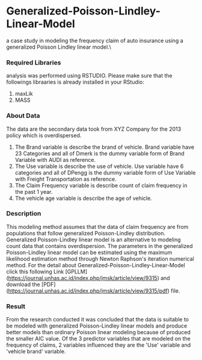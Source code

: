 # Generalized-Poisson-Lindley-Linear-Model
a case study in modeling the frequency claim of auto insurance using a generalized Poisson Lindley linear model.\

### Required Libraries
analysis was performed using RSTUDIO. Please make sure that the followings libraaries is already installed in your RStudio:
1. maxLik
2. MASS

### About Data
The data are the secondary data took from XYZ Company for the 2013 policy which is overdispersed.
1. The Brand variable is describe the brand of vehicle. Brand variable have 23 Categories and all of Dmerk is the dummy variable form of Brand Variable with AUDI as reference.
2. The Use variable is describe the use of vehicle. Use variable have 6 categories and all of DPengg is the dummy variable form of Use Variable with Freight Transportation as reference.
3. The Claim Frequency variable is describe count of claim frequency in the past 1 year.
4. The vehicle age variable is describe the age of vehicle.


### Description
This modeling method assumes that the data of claim frequency are from populations that follow generalized Poisson-Lindley distribution. Generalized Poisson-Lindley linear model is an alternative to modeling count data that contains overdispersion. The parameters in the generalized Poisson-Lindley linear model can be estimated using the maximum likelihood estimation method through Newton Raphson's iteration numerical method. For the detail about Generalized-Poisson-Lindley-Linear-Model click this following Link [GPLLM] (https://journal.unhas.ac.id/index.php/jmsk/article/view/9315) and download the [PDF] (https://journal.unhas.ac.id/index.php/jmsk/article/view/9315/pdf) file.

### Result
From the research conducted it was concluded that the data is suitable to be modeled with generalized Poisson-Lindley linear models and produce better models than ordinary Poisson linear modeling because of produced the smaller AIC value. Of the 3 predictor variables that are modeled on the frequency of claims, 2 variables influenced they are the 'Use' variable and 'vehicle brand' variable.
